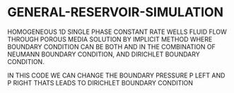 # GENERAL-RESERVOIR-SIMULATION
HOMOGENEOUS 1D SINGLE PHASE CONSTANT RATE WELLS FLUID FLOW THROUGH POROUS MEDIA SOLUTION BY IMPLICIT METHOD WHERE BOUNDARY CONDITION CAN BE BOTH AND IN THE COMBINATION OF  NEUMANN BOUNDARY CONDITION, AND DIRICHLET BOUNDARY CONDITION.

IN THIS CODE WE CAN CHANGE THE BOUNDARY PRESSURE P LEFT AND P RIGHT THATS LEADS TO DIRICHLET BOUNDARY CONDITION 














